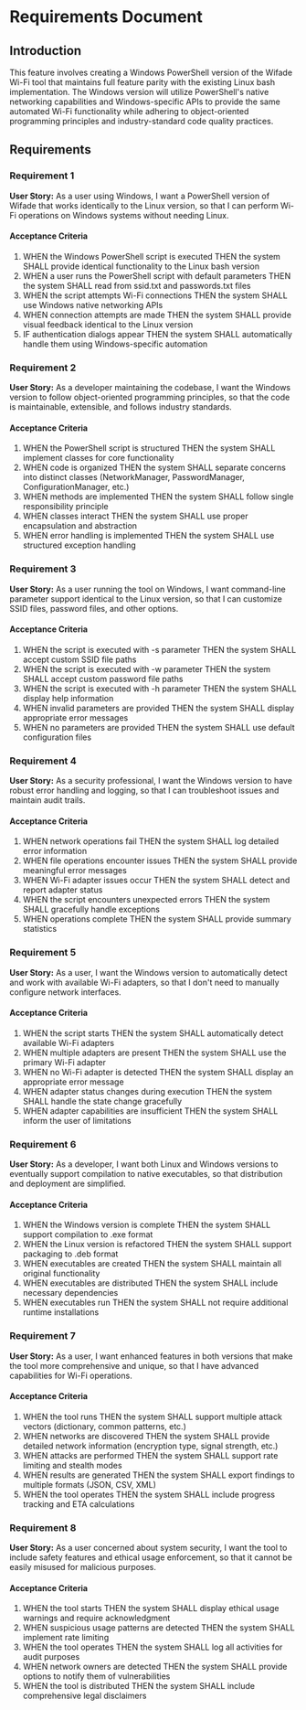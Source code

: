 # Requirements Document

## Introduction

This feature involves creating a Windows PowerShell version of the Wifade Wi-Fi tool that maintains full feature parity with the existing Linux bash implementation. The Windows version will utilize PowerShell's native networking capabilities and Windows-specific APIs to provide the same automated Wi-Fi functionality while adhering to object-oriented programming principles and industry-standard code quality practices.

## Requirements

### Requirement 1

**User Story:** As a user using Windows, I want a PowerShell version of Wifade that works identically to the Linux version, so that I can perform Wi-Fi operations on Windows systems without needing Linux.

#### Acceptance Criteria

1. WHEN the Windows PowerShell script is executed THEN the system SHALL provide identical functionality to the Linux bash version
2. WHEN a user runs the PowerShell script with default parameters THEN the system SHALL read from ssid.txt and passwords.txt files
3. WHEN the script attempts Wi-Fi connections THEN the system SHALL use Windows native networking APIs
4. WHEN connection attempts are made THEN the system SHALL provide visual feedback identical to the Linux version
5. IF authentication dialogs appear THEN the system SHALL automatically handle them using Windows-specific automation

### Requirement 2

**User Story:** As a developer maintaining the codebase, I want the Windows version to follow object-oriented programming principles, so that the code is maintainable, extensible, and follows industry standards.

#### Acceptance Criteria

1. WHEN the PowerShell script is structured THEN the system SHALL implement classes for core functionality
2. WHEN code is organized THEN the system SHALL separate concerns into distinct classes (NetworkManager, PasswordManager, ConfigurationManager, etc.)
3. WHEN methods are implemented THEN the system SHALL follow single responsibility principle
4. WHEN classes interact THEN the system SHALL use proper encapsulation and abstraction
5. WHEN error handling is implemented THEN the system SHALL use structured exception handling

### Requirement 3

**User Story:** As a user running the tool on Windows, I want command-line parameter support identical to the Linux version, so that I can customize SSID files, password files, and other options.

#### Acceptance Criteria

1. WHEN the script is executed with -s parameter THEN the system SHALL accept custom SSID file paths
2. WHEN the script is executed with -w parameter THEN the system SHALL accept custom password file paths
3. WHEN the script is executed with -h parameter THEN the system SHALL display help information
4. WHEN invalid parameters are provided THEN the system SHALL display appropriate error messages
5. WHEN no parameters are provided THEN the system SHALL use default configuration files

### Requirement 4

**User Story:** As a security professional, I want the Windows version to have robust error handling and logging, so that I can troubleshoot issues and maintain audit trails.

#### Acceptance Criteria

1. WHEN network operations fail THEN the system SHALL log detailed error information
2. WHEN file operations encounter issues THEN the system SHALL provide meaningful error messages
3. WHEN Wi-Fi adapter issues occur THEN the system SHALL detect and report adapter status
4. WHEN the script encounters unexpected errors THEN the system SHALL gracefully handle exceptions
5. WHEN operations complete THEN the system SHALL provide summary statistics

### Requirement 5

**User Story:** As a user, I want the Windows version to automatically detect and work with available Wi-Fi adapters, so that I don't need to manually configure network interfaces.

#### Acceptance Criteria

1. WHEN the script starts THEN the system SHALL automatically detect available Wi-Fi adapters
2. WHEN multiple adapters are present THEN the system SHALL use the primary Wi-Fi adapter
3. WHEN no Wi-Fi adapter is detected THEN the system SHALL display an appropriate error message
4. WHEN adapter status changes during execution THEN the system SHALL handle the state change gracefully
5. WHEN adapter capabilities are insufficient THEN the system SHALL inform the user of limitations

### Requirement 6

**User Story:** As a developer, I want both Linux and Windows versions to eventually support compilation to native executables, so that distribution and deployment are simplified.

#### Acceptance Criteria

1. WHEN the Windows version is complete THEN the system SHALL support compilation to .exe format
2. WHEN the Linux version is refactored THEN the system SHALL support packaging to .deb format
3. WHEN executables are created THEN the system SHALL maintain all original functionality
4. WHEN executables are distributed THEN the system SHALL include necessary dependencies
5. WHEN executables run THEN the system SHALL not require additional runtime installations

### Requirement 7

**User Story:** As a user, I want enhanced features in both versions that make the tool more comprehensive and unique, so that I have advanced capabilities for Wi-Fi operations.

#### Acceptance Criteria

1. WHEN the tool runs THEN the system SHALL support multiple attack vectors (dictionary, common patterns, etc.)
2. WHEN networks are discovered THEN the system SHALL provide detailed network information (encryption type, signal strength, etc.)
3. WHEN attacks are performed THEN the system SHALL support rate limiting and stealth modes
4. WHEN results are generated THEN the system SHALL export findings to multiple formats (JSON, CSV, XML)
5. WHEN the tool operates THEN the system SHALL include progress tracking and ETA calculations

### Requirement 8

**User Story:** As a user concerned about system security, I want the tool to include safety features and ethical usage enforcement, so that it cannot be easily misused for malicious purposes.

#### Acceptance Criteria

1. WHEN the tool starts THEN the system SHALL display ethical usage warnings and require acknowledgment
2. WHEN suspicious usage patterns are detected THEN the system SHALL implement rate limiting
3. WHEN the tool operates THEN the system SHALL log all activities for audit purposes
4. WHEN network owners are detected THEN the system SHALL provide options to notify them of vulnerabilities
5. WHEN the tool is distributed THEN the system SHALL include comprehensive legal disclaimers